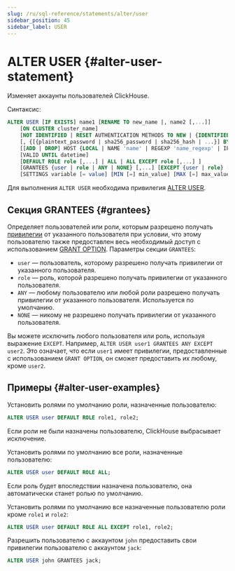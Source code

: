 ```yaml
---
slug: /ru/sql-reference/statements/alter/user
sidebar_position: 45
sidebar_label: USER
---
```


# ALTER USER {#alter-user-statement}

Изменяет аккаунты пользователей ClickHouse.

Синтаксис:

``` sql
ALTER USER [IF EXISTS] name1 [RENAME TO new_name |, name2 [,...]] 
    [ON CLUSTER cluster_name]
    [NOT IDENTIFIED | RESET AUTHENTICATION METHODS TO NEW | {IDENTIFIED | ADD IDENTIFIED} {[WITH {plaintext_password | sha256_password | sha256_hash | double_sha1_password | double_sha1_hash}] BY {'password' | 'hash'}} | WITH NO_PASSWORD | {WITH ldap SERVER 'server_name'} | {WITH kerberos [REALM 'realm']} | {WITH ssl_certificate CN 'common_name' | SAN 'TYPE:subject_alt_name'} | {WITH ssh_key BY KEY 'public_key' TYPE 'ssh-rsa|...'} | {WITH http SERVER 'server_name' [SCHEME 'Basic']} 
    [, {[{plaintext_password | sha256_password | sha256_hash | ...}] BY {'password' | 'hash'}}| {ldap SERVER 'server_name'} | {...} | ... [,...]]]
    [[ADD | DROP] HOST {LOCAL | NAME 'name' | REGEXP 'name_regexp' | IP 'address' | LIKE 'pattern'} [,...] | ANY | NONE]
    [VALID UNTIL datetime]
    [DEFAULT ROLE role [,...] | ALL | ALL EXCEPT role [,...] ]
    [GRANTEES {user | role | ANY | NONE} [,...] [EXCEPT {user | role} [,...]]]
    [SETTINGS variable [= value] [MIN [=] min_value] [MAX [=] max_value] [READONLY | WRITABLE] | PROFILE 'profile_name'] [,...]
```

Для выполнения `ALTER USER` необходима привилегия [ALTER USER](../grant.md#grant-access-management).

## Секция GRANTEES {#grantees}

Определяет пользователей или роли, которым разрешено получать [привилегии](../../../sql-reference/statements/grant.md#grant-privileges) от указанного пользователя при условии, что этому пользователю также предоставлен весь необходимый доступ с использованием [GRANT OPTION](../../../sql-reference/statements/grant.md#grant-privigele-syntax). Параметры секции `GRANTEES`:

-   `user` — пользователь, которому разрешено получать привилегии от указанного пользователя.
-   `role` — роль, которой разрешено получать привилегии от указанного пользователя.
-   `ANY` — любому пользователю или любой роли разрешено получать привилегии от указанного пользователя. Используется по умолчанию.
-   `NONE` — никому не разрешено получать привилегии от указанного пользователя.

Вы можете исключить любого пользователя или роль, используя выражение `EXCEPT`. Например, `ALTER USER user1 GRANTEES ANY EXCEPT user2`. Это означает, что если `user1` имеет привилегии, предоставленные с использованием `GRANT OPTION`, он сможет предоставить их любому, кроме `user2`.

## Примеры {#alter-user-examples}

Установить ролями по умолчанию роли, назначенные пользователю:

``` sql
ALTER USER user DEFAULT ROLE role1, role2;
```

Если роли не были назначены пользователю, ClickHouse выбрасывает исключение.

Установить ролями по умолчанию все роли, назначенные пользователю:

``` sql
ALTER USER user DEFAULT ROLE ALL;
```

Если роль будет впоследствии назначена пользователю, она автоматически станет ролью по умолчанию.

Установить ролями по умолчанию все назначенные пользователю роли кроме `role1` и `role2`:

``` sql
ALTER USER user DEFAULT ROLE ALL EXCEPT role1, role2;
```

Разрешить пользователю с аккаунтом `john` предоставить свои привилегии пользователю с аккаунтом `jack`:

``` sql
ALTER USER john GRANTEES jack;
```

